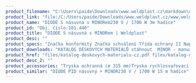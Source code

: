 ```yaml
---
product_filename: "C:\Users\paide\Downloads\www.weldplast.cz\markdown\diode-s-nasuvna-s-minorem.md"
product_link: "file:/C:/Users/paide/Downloads/www.weldplast.cz/www.weldplast.cz/diode-s-nasuvna-s-minorem"
product_name: "DIODE S násuvná s MINORem230 V / 1700 W 3m hadice"
product_id: "Obj. číslo:101.440"
product_title: "DIODE S násuvná s MINORem | Weldplast"
product_desc: ""
product_specs: "Značka konformity Značka schválení Třída ochrany II NapětíV~230 PříkonW1700 Max. teplota°C600 Hmotnostkg25"
product_downloads: "KATALOG DESKOVÝCH MATERIÁLŮ stáhnout  MINOR - manuál SK stáhnout  MINOR - manuál CZ stáhnout  MINOR - produktový list stáhnout  DIOD - produktový list stáhnout  DIOD PID/S - manuál CZ_SK stáhnout"
product_href: "files/katalog-deskovych-materialu-cz.pdf files/katalog-deskovych-materialu-cz.pdf files/minor-manual-sk.pdf files/minor-manual-sk.pdf files/minor-manual-cz.pdf files/minor-manual-cz.pdf files/minor-produktovy-list.pdf files/minor-produktovy-list.pdf files/diode-pid-s-produktovy-list-leister.pdf files/diode-pid-s-produktovy-list-leister.pdf files/diode-s-pid-manual-cz-sk.pdf files/diode-s-pid-manual-cz-sk.pdf"
product_desc_2: ""
product_accessories: "Tryska ochranná (ø 315 mm)Tryska rychlosvařovací (ø 8 mm)profil drátu ø 5 mm zúžená vyhnutáAdaptér (ø 315 mm)na M14 pro šroubovací tryskyTryska reflektorová děrovaná (ø 8 mm)10 x 12 mm 90° zahnutáTryska reflektorová děrovaná (ø 315 mm)60 x 80 mm přímá bez svorek s bočními plíškyTryska tubulární (ø 315 mm)ø 18 mm 70 mm přímáZrcadlo svařovací (ø 315 mm)135 mm potažené PTFETryska reflektorová pájecí (ø 315 mm)17 x 34 mm 90° zahnutáTryska reflektorová děrovaná (ø 315 mm)50 x 35 mm 75° zahnutáTryska reflektorová U (ø 315 mm)25 x 150 mm přímáTryska reflektorová lžicová (ø 315 mm)27 x 35 mm 90° zahnutáTryska rychlosvařovací (ø 8 mm)pro pásku 12 x 45 mmTryska rychlosvařovací (ø 8 mm)pro pásku 8 x 2 mmTryska přeplátovací (ø 315 mm)80 x 2 mm 15° vyhnutá pro bitumenyTryska přeplátovací (ø 315 mm)40 x 2 mm 60° zahnutáTryska přeplátovací (ø 315 mm)60 x 2 mm 15° vyhnutá pro bitumenyTryska tubulární (ø 315 mm)ø 10 mm 44 mm přímáTryska přeplátovací (ø 315 mm)20 x 2 mm 60° vyhnutá leváTryska přeplátovací (ø 315 mm)20 x 2 mm 75° vyhnutáTryska přeplátovací (ø 315 mm)20 x 2 mm 15° vyhnutáTryska tubulární (ø 315 mm)ø 5 mm 27 - 39 mm přímá trojitáTryska stehovací (ø 8 mm)Tryska rychlosvařovací (ø 8 mm)profil drátu Δ 7 mmTryska rychlosvařovací (ø 8 mm)profil drátu Δ 57 mmTryska rychlosvařovací (ø 8 mm)profil drátu ø 5 mmTryska rychlosvařovací (ø 8 mm)profil drátu ø 4 mmTryska rychlosvařovací (ø 8 mm)profil drátu ø 3 mmTryska základní (ø 315 mm)ø 5 mm 150 mm -15°vyhnutáTryska reflektorová děrovaná (ø 8 mm)ø 13 mm 75° zahnutáTryska reflektorová pájecí (ø 315 mm)13 x 5 x 10 mmTryska základní (ø 315 mm)ø 5 mm 30 x 60 mm 90° zahnutáTryska základní (ø 315 mm)ø 5 mm 100 mm přímáTryska přeplátovací (ø 315 mm)40 x 2 mm 90° zahnutáTryska přeplátovací (ø 315 mm)40 x 8 mm 30° vyhnutáTryska přeplátovací (ø 315 mm)40 x 2 mm přímáTryska tubulární (ø 315 mm)ø 14 mm 25 x 50 mm 90° zahnutáTryska přeplátovací (ø 315 mm)20 x 2 mm 60° vyhnutá praváTryska přeplátovací (ø 315 mm)20 x 2 mm 15° vyhnutá120° zahnutá na detaily atiková praváTryska přeplátovací (ø 315 mm)30 x 2 mm plocháTryska přeplátovací (ø 315 mm)20 x 2 mm 15° vyhnutá 120° zahnutá na detaily atikováTryska přeplátovací (ø 315 mm)20 x 2 mm -15° vyhnutá 30°zahnutáTryska přeplátovací (ø 315 mm)20 x 2 mm přímáTryska rychlosvařovací (ø 8 mm)profil drátu ø 5 mm zúženáTryska rychlosvařovací (ø 8 mm)profil drátu ø 3 mm zúženáTryska rychlosvařovací (ø 8 mm)profil drátu ø 3 mm zúženáTryska základní (ø 315 mm)ø 5 mm 200 mm přímá DIODE PID násuvný + MINOR230 V / 1700 W 15 m hadice"
product_similar: "DIODE PID násuvný + MINOR230 V / 1700 W 15 m hadice"
---
```

